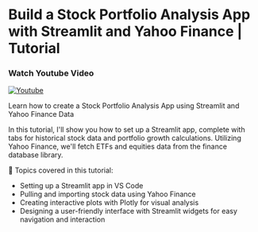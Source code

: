 
# Build a Stock Portfolio Analysis App with Streamlit and Yahoo Finance | Tutorial

### Watch Youtube Video
[![Youtube](https://img.youtube.com/vi/80RK0qsU5lk/0.jpg)](https://www.youtube.com/watch?v=80RK0qsU5lk "Youtube")

Learn how to create a Stock Portfolio Analysis App using Streamlit and Yahoo Finance Data

In this tutorial, I'll show you how to set up a Streamlit app, complete with tabs for historical stock data and portfolio growth calculations. Utilizing Yahoo Finance, we'll fetch ETFs and equities data from the finance database library.

📝  Topics covered in this tutorial:

- Setting up a Streamlit app in VS Code
- Pulling and importing stock data using Yahoo Finance
- Creating interactive plots with Plotly for visual analysis
- Designing a user-friendly interface with Streamlit widgets for easy navigation and interaction
